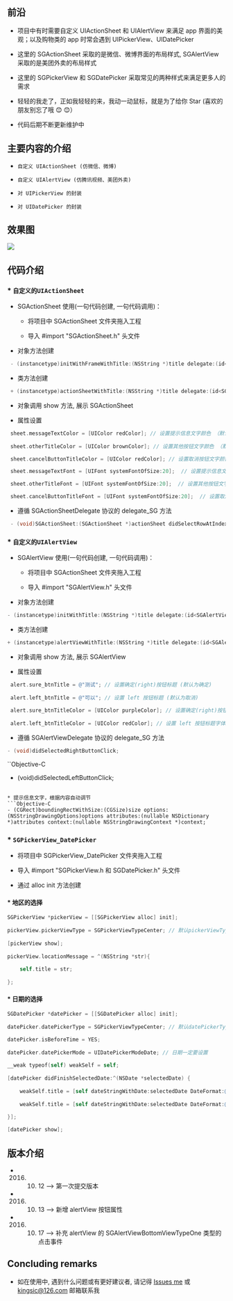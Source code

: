 
## 前沿

* 项目中有时需要自定义 UIActionSheet 和 UIAlertView 来满足 app 界面的美观；以及购物类的 app 时常会遇到 UIPickerView、UIDatePicker

* 这里的 SGActionSheet 采取的是微信、微博界面的布局样式,  SGAlertView 采取的是美团外卖的布局样式

* 这里的 SGPickerView 和 SGDatePicker 采取常见的两种样式来满足更多人的需求

* 轻轻的我走了，正如我轻轻的来，我动一动鼠标，就是为了给你 Star (喜欢的朋友别忘了哦 😊 😊）

* 代码后期不断更新维护中


## 主要内容的介绍

* `自定义 UIActionSheet (仿微信、微博)`<br>

* `自定义 UIAlertView (仿腾讯视频、美团外卖)`<br>

* `对 UIPickerView 的封装`<br>

* `对 UIDatePicker 的封装`<br>


## 效果图

![](https://github.com/kingsic/SGPopupView/raw/master/Gif/sorgle.gif) 


## 代码介绍

### * `自定义的UIActionSheet`<br>

* SGActionSheet 使用(一句代码创建, 一句代码调用)：

  * 将项目中 SGActionSheet 文件夹拖入工程

  * 导入 #import "SGActionSheet.h" 头文件

* 对象方法创建
```Objective-C
 - (instancetype)initWithFrameWithTitle:(NSString *)title delegate:(id<SGActionSheetDelegate>)delegate cancelButtonTitle:(NSString *)cancelButtonTitle otherButtonTitleArray:(NSArray *)otherButtonTitleArray 
```

 * 类方法创建
```Objective-C
 + (instancetype)actionSheetWithTitle:(NSString *)title delegate:(id<SGActionSheetDelegate>)delegate cancelButtonTitle:(NSString *)cancelButtonTitle otherButtonTitleArray:(NSArray *)otherButtonTitleArray
```

* 对象调用 show 方法, 展示 SGActionSheet

* 属性设置
```Objective-C
 sheet.messageTextColor = [UIColor redColor]; // 设置提示信息文字颜色 （默认为黑色）
 
 sheet.otherTitleColor = [UIColor brownColor]; // 设置其他按钮文字颜色 （默认为黑色）

 sheet.cancelButtonTitleColor = [UIColor redColor]; // 设置取消按钮文字颜色 （默认为黑色）

 sheet.messageTextFont = [UIFont systemFontOfSize:20];  // 设置提示信息文字大小 （默认为17）

 sheet.otherTitleFont = [UIFont systemFontOfSize:20];  // 设置其他按钮文字大小 （默认为17）

 sheet.cancelButtonTitleFont = [UIFont systemFontOfSize:20];  // 设置取消按钮文字大小 （默认为17）
```

   * 遵循 SGActionSheetDelegate 协议的 delegate_SG 方法
```Objective-C
 - (void)SGActionSheet:(SGActionSheet *)actionSheet didSelectRowAtIndexPath:(NSInteger)indexPath；
```

### * `自定义的UIAlertView`<br>

* SGAlertView 使用(一句代码创建, 一句代码调用)：

  * 将项目中 SGActionSheet 文件夹拖入工程

  * 导入 #import "SGAlertView.h" 头文件

* 对象方法创建
```Objective-C
- (instancetype)initWithTitle:(NSString *)title delegate:(id<SGAlertViewDelegate>)delegate contentTitle:(NSString *)contentTitle alertViewBottomViewType:(SGAlertViewBottomViewType)alertViewBottomViewType;
```

 * 类方法创建
```Objective-C
+ (instancetype)alertViewWithTitle:(NSString *)title delegate:(id<SGAlertViewDelegate>)delegate contentTitle:(NSString *)contentTitle alertViewBottomViewType:(SGAlertViewBottomViewType)alertViewBottomViewType;
```

* 对象调用 show 方法, 展示 SGAlertView
 
* 属性设置
```Objective-C
 alert.sure_btnTitle = @"测试"; // 设置确定(right)按钮标题 (默认为确定)
 
 alert.left_btnTitle = @"可以"; // 设置 left 按钮标题 (默认为取消)
 
 alert.sure_btnTitleColor = [UIColor purpleColor]; // 设置确定(right)按钮标题字体颜色 (默认为黑色)
 
 alert.left_btnTitleColor = [UIColor redColor]; // 设置 left 按钮标题字体颜色 (默认为黑色)
```

 * 遵循 SGAlertViewDelegate 协议的 delegate_SG 方法

```Objective-C
- (void)didSelectedRightButtonClick;
```

``Objective-C
- (void)didSelectedLeftButtonClick;
```

* 提示信息文字，根据内容自动调节
```Objective-C
- (CGRect)boundingRectWithSize:(CGSize)size options:(NSStringDrawingOptions)options attributes:(nullable NSDictionary *)attributes context:(nullable NSStringDrawingContext *)context;
```

### * `SGPickerView_DatePicker`<br>

* 将项目中 SGPickerView_DatePicker 文件夹拖入工程

* 导入 #import "SGPickerView.h 和 SGDatePicker.h" 头文件

* 通过 alloc init 方法创建

####   * 地区的选择
```Objective-C
SGPickerView *pickerView = [[SGPickerView alloc] init];
    
pickerView.pickerViewType = SGPickerViewTypeCenter; // 默认pickerViewType为SGPickerViewTypeBottom， 要想 pickerViewType 属性起到作用， 一定要在对象方法 show 之前设置
    
[pickerView show];
    
pickerView.locationMessage = ^(NSString *str){
    
    self.title = str;
    
};
```

####   * 日期的选择
```Objective-C
SGDatePicker *datePicker = [[SGDatePicker alloc] init];
    
datePicker.datePickerType = SGPickerViewTypeCenter; // 默认datePickerType为SGPickerViewTypeBottom， 要想日期设置起到作用：一定设在 datePickerMode 属性之前设置

datePicker.isBeforeTime = YES; 
    
datePicker.datePickerMode = UIDatePickerModeDate; // 日期一定要设置
    
__weak typeof(self) weakSelf = self;
    
[datePicker didFinishSelectedDate:^(NSDate *selectedDate) {
    
    weakSelf.title = [self dateStringWithDate:selectedDate DateFormat:@"yyyy年MM月dd日"]; // 日期设置
        
    weakSelf.title = [self dateStringWithDate:selectedDate DateFormat:@"MM月dd日 HH:mm"]; // 时间设置

}];
    
[datePicker show];
```


## 版本介绍

* 2016. 10. 12 --> 第一次提交版本
* 2016. 10. 13 --> 新增 alertView 按钮属性
* 2016. 10. 17 --> 补充 alertView 的 SGAlertViewBottomViewTypeOne 类型的点击事件


## Concluding remarks

* 如在使用中, 遇到什么问题或有更好建议者, 请记得 [Issues me](https://github.com/kingsic/SGPopupView/issues) 或 kingsic@126.com 邮箱联系我
